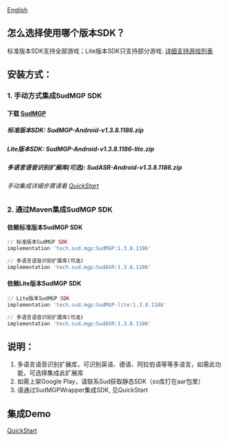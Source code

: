 [English](README_en.md)
## 怎么选择使用哪个版本SDK？
标准版本SDK支持全部游戏；Lite版本SDK只支持部分游戏. [详细支持游戏列表](https://docs.sud.tech/zh-CN/app/Client/StartUp.html)

## 安装方式：
### 1. 手动方式集成SudMGP SDK
#### 下载 [SudMGP](https://github.com/SudTechnology/sud-mgp-android/releases)
##### 标准版本SDK: SudMGP-Android-v1.3.8.1186.zip
##### Lite版本SDK: SudMGP-Android-v1.3.8.1186-lite.zip
##### 多语言语音识别扩展库(可选): SudASR-Android-v1.3.8.1186.zip
###### 手动集成详细步骤请看 [QuickStart](https://github.com/SudTechnology/hello-sud-plus-android/blob/master/project/QuickStart/README.md)
### 2. 通过Maven集成SudMGP SDK
#### 依赖标准版本SudMGP SDK
```ruby
// 标准版本SudMGP SDK
implementation 'tech.sud.mgp:SudMGP:1.3.8.1186'

// 多语言语音识别扩展库(可选)
implementation 'tech.sud.mgp:SudASR:1.3.8.1186'
```
#### 依赖Lite版本SudMGP SDK
```ruby
// Lite版本SudMGP SDK
implementation 'tech.sud.mgp:SudMGP-lite:1.3.8.1186'

// 多语言语音识别扩展库(可选)
implementation 'tech.sud.mgp:SudASR:1.3.8.1186'
```

## 说明：  
1. 多语言语音识别扩展库，可识别英语、德语、阿拉伯语等等多语言，如需此功能，可选择集成此扩展库   
2. 如需上架Google Play，请联系Sud获取静态SDK（so库打在aar包里）
3. 请通过SudMGPWrapper集成SDK, 见QuickStart

## 集成Demo
[QuickStart](https://github.com/SudTechnology/hello-sud-plus-android/blob/master/project/QuickStart/README.md)

